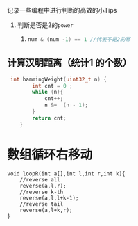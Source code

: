 记录一些编程中进行判断的高效的小Tips

1. 判断是否是2的`power` 	

   1. ```c++
      num & (num -1) == 1 //代表不是2的幂
      ```

##  计算汉明距离（统计1 的个数）

```c++
 int hammingWeight(uint32_t n) {
        int cnt = 0 ;
        while (n){
            cnt++;
            n &=  (n - 1);
        }
        return cnt;
    }
```





# 数组循环右移动

```
void loopR(int a[],int l,int r,int k){
    //reverse all
    reverse(a,l,r);
    //reverse k-th
    reverse(a,l,l+k-1);
    //reverse tail
    reverse(a,l+k,r);
}
```



